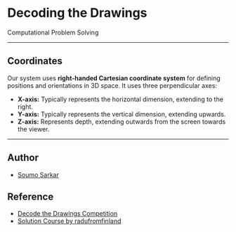# Decoding the Drawings

Computational Problem Solving

---

## Coordinates

Our system uses **right-handed Cartesian coordinate system** for defining positions and orientations in 3D space. It uses three perpendicular axes:

- **X-axis:** Typically represents the horizontal dimension, extending to the right.
- **Y-axis:** Typically represents the vertical dimension, extending upwards.
- **Z-axis:** Represents depth, extending outwards from the screen towards the viewer.

---

## Author

- [Soumo Sarkar](https://www.linkedin.com/in/soumo-sarkar/)

## Reference

- [Decode the Drawings Competition](https://radufromfinland.com/decodeTheDrawings/)
- [Solution Course by radufromfinland](https://www.youtube.com/watch?v=wH6gZB7m22k)
